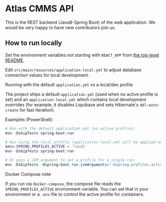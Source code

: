 # Atlas CMMS API

This is the REST backend (Java8-Spring Boot) of the web application. We would be very happy to have
new contributors join us.

## How to run locally

Set the environment variables not starting with `REACT_APP` from [the top-level README](../README.MD#set-environment-variables).

Edit `src/main/resources/application-local.yml` to adjust database connection values for local development.

Running with the default `application.yml` vs a local/dev profile

The project ships a default `application.yml` (used when no active profile is set) and an
`application-local.yml` which contains local development overrides (for example, it disables Liquibase
and sets Hibernate's `ddl-auto: create` for fast iteration).

Examples (PowerShell):

```powershell
# Run with the default application.yml (no active profile):
mvn -DskipTests spring-boot:run

# Run using the local profile (application-local.yml will be applied on top of application.yml):
$env:SPRING_PROFILES_ACTIVE = 'local'
mvn -DskipTests spring-boot:run

# Or pass a JVM argument to set a profile for a single run:
mvn -DskipTests -Dspring-boot.run.jvmArguments="-Dspring.profiles.active=local" spring-boot:run
```

Docker Compose note

If you run via `docker-compose`, the compose file reads the `SPRING_PROFILES_ACTIVE` environment
variable. You can set that in your environment or a `.env` file to control the active profile for
containers.
